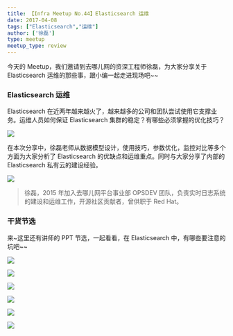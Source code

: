 ```yaml
---
title: 【Infra Meetup No.44】Elasticsearch 运维
date: 2017-04-08
tags: ["Elasticsearch","运维"]
author: ['徐磊']
type: meetup
meetup_type: review
---
```



今天的 Meetup，我们邀请到去哪儿网的资深工程师徐磊，为大家分享关于 Elasticsearch 运维的那些事，跟小编一起走进现场吧~~

### Elasticsearch 运维

Elasticsearch 在近两年越来越火了，越来越多的公司和团队尝试使用它支撑业务。运维人员如何保证 Elasticsearch 集群的稳定？有哪些必须掌握的优化技巧？

![](http://upload-images.jianshu.io/upload_images/542677-a98cbf7eee7d3a7f?imageMogr2/auto-orient/strip%7CimageView2/2/w/1240)

在本次分享中，徐磊老师从数据模型设计，使用技巧，参数优化，监控对比等多个方面为大家分析了 Elasticsearch 的优缺点和运维重点。同时与大家分享了内部的 Elasticsearch 私有云的建设经验。

![](http://upload-images.jianshu.io/upload_images/542677-90a9960933c4545a?imageMogr2/auto-orient/strip%7CimageView2/2/w/1240)

>徐磊，2015 年加入去哪儿网平台事业部 OPSDEV 团队，负责实时日志系统的建设和运维工作，开源社区贡献者，曾供职于 Red Hat。

### 干货节选

来~这里还有讲师的 PPT 节选，一起看看，在 Elasticsearch 中，有哪些要注意的坑吧~~

![](http://upload-images.jianshu.io/upload_images/542677-4ed804363f860321?imageMogr2/auto-orient/strip%7CimageView2/2/w/1240)

![](http://upload-images.jianshu.io/upload_images/542677-076468d7876c1e11?imageMogr2/auto-orient/strip%7CimageView2/2/w/1240)

![](http://upload-images.jianshu.io/upload_images/542677-e0cb7c2e93ab696b?imageMogr2/auto-orient/strip%7CimageView2/2/w/1240)

![](http://upload-images.jianshu.io/upload_images/542677-9d482e5e119e848e?imageMogr2/auto-orient/strip%7CimageView2/2/w/1240)

![](http://upload-images.jianshu.io/upload_images/542677-6903508ff78458f0?imageMogr2/auto-orient/strip%7CimageView2/2/w/1240)

![](http://upload-images.jianshu.io/upload_images/542677-9ac84d44c4e68709?imageMogr2/auto-orient/strip%7CimageView2/2/w/1240)

